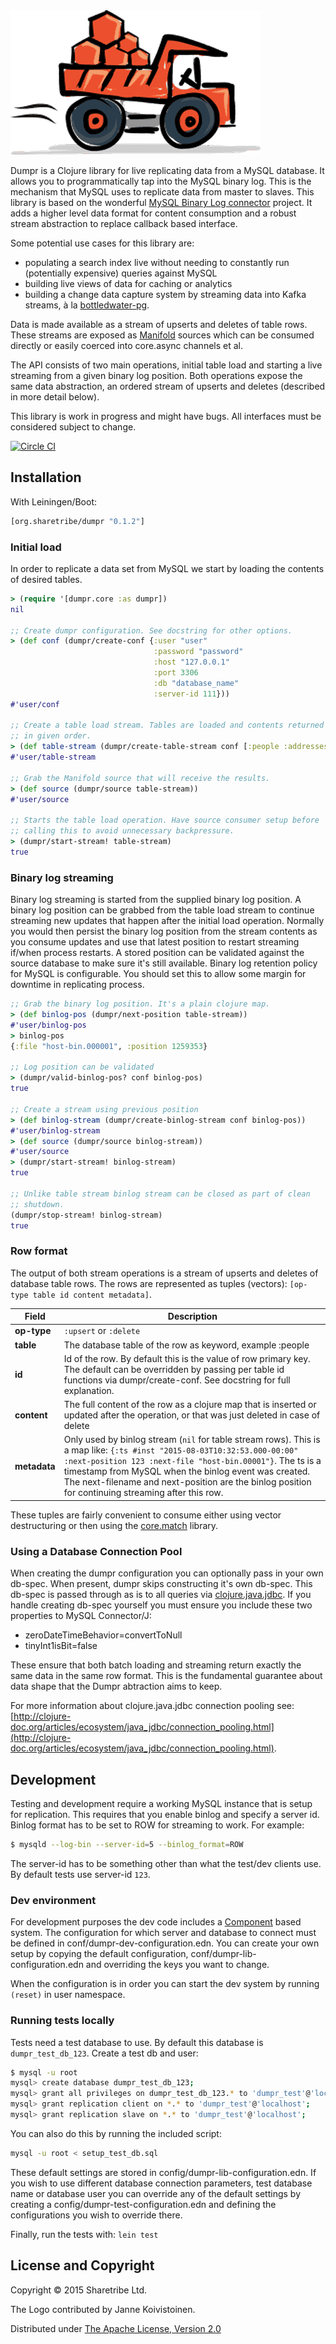 <img src="dumpr.png" title="Dumpr" alt="Dumpr logo"/>

Dumpr is a Clojure library for live replicating data from a MySQL
database. It allows you to programmatically tap into the MySQL binary
log. This is the mechanism that MySQL uses to replicate data from
master to slaves. This library is based on the wonderful
[MySQL Binary Log connector](https://github.com/shyiko/mysql-binlog-connector-java)
project. It adds a higher level data format for content consumption
and a robust stream abstraction to replace callback based interface.

Some potential use cases for this library are:

* populating a search index live without needing to constantly run
  (potentially expensive) queries against MySQL
* building live views of data for caching or analytics
* building a change data capture system by streaming data into Kafka
  streams, à la
  [bottledwater-pg](https://github.com/confluentinc/bottledwater-pg).

Data is made available as a stream of upserts and
deletes of table rows. These streams are exposed as
[Manifold](https://github.com/ztellman/manifold) sources which can be
consumed directly or easily coerced into core.async channels et al.

The API consists of two main operations, initial table load and
starting a live streaming from a given binary log position. Both
operations expose the same data abstraction, an ordered stream of
upserts and deletes (described in more detail below).

This library is work in progress and might have bugs. All interfaces
must be considered subject to change.

[![Circle CI](https://circleci.com/gh/sharetribe/dumpr.svg?style=svg&circle-token=a9cd20bf7db48f10a908c9db0b0730131ea9b3fa)](https://circleci.com/gh/sharetribe/dumpr)

## Installation

With Leiningen/Boot:

```clojure
[org.sharetribe/dumpr "0.1.2"]
```

### Initial load

In order to replicate a data set from MySQL we start by loading the
contents of desired tables.

```clojure
> (require '[dumpr.core :as dumpr])
nil

;; Create dumpr configuration. See docstring for other options.
> (def conf (dumpr/create-conf {:user "user"
                                :password "password"
                                :host "127.0.0.1"
                                :port 3306
                                :db "database_name"
                                :server-id 111}))
#'user/conf

;; Create a table load stream. Tables are loaded and contents returned
;; in given order.
> (def table-stream (dumpr/create-table-stream conf [:people :addresses]))
#'user/table-stream

;; Grab the Manifold source that will receive the results.
> (def source (dumpr/source table-stream))
#'user/source

;; Starts the table load operation. Have source consumer setup before
;; calling this to avoid unnecessary backpressure.
> (dumpr/start-stream! table-stream)
true
```

### Binary log streaming

Binary log streaming is started from the supplied binary log
position. A binary log position can be grabbed from the table load
stream to continue streaming new updates that happen after the initial
load operation. Normally you would then persist the binary log
position from the stream contents as you consume updates and use that
latest position to restart streaming if/when process restarts. A
stored position can be validated against the source database to make
sure it's still available. Binary log retention policy for MySQL is
configurable. You should set this to allow some margin for downtime in
replicating process.

```clojure
;; Grab the binary log position. It's a plain clojure map.
> (def binlog-pos (dumpr/next-position table-stream))
#'user/binlog-pos
> binlog-pos
{:file "host-bin.000001", :position 1259353}

;; Log position can be validated
> (dumpr/valid-binlog-pos? conf binlog-pos)
true

;; Create a stream using previous position
> (def binlog-stream (dumpr/create-binlog-stream conf binlog-pos))
#'user/binlog-stream
> (def source (dumpr/source binlog-stream))
#'user/source
> (dumpr/start-stream! binlog-stream)
true

;; Unlike table stream binlog stream can be closed as part of clean
;; shutdown.
(dumpr/stop-stream! binlog-stream)
true
```

### Row format

The output of both stream operations is a stream of upserts and
deletes of database table rows. The rows are represented as tuples
(vectors): `[op-type table id content metadata]`.

| Field       | Description |
--------------|-------------|
| **op-type** | `:upsert` or `:delete` |
| **table**   | The database table of the row as keyword, example :people |
| **id**      | Id of the row. By default this is the value of row primary key. The default can be overridden by passing per table id functions via dumpr/create-conf. See docstring for full explanation. |
| **content** | The full content of the row as a clojure map that is inserted or updated after the operation, or that was just deleted in case of delete |
| **metadata** | Only used by binlog stream (`nil` for table stream rows). This is a map like: `{:ts #inst "2015-08-03T10:32:53.000-00:00" :next-position 123 :next-file "host-bin.00001"}`. The ts is a timestamp from MySQL when the binlog event was created. The next-filename and next-position are the binlog position for continuing streaming after this row. |

These tuples are fairly convenient to consume either using vector
destructuring or then using the
[core.match](https://github.com/clojure/core.match) library.

### Using a Database Connection Pool

When creating the dumpr configuration you can optionally pass in your
own db-spec. When present, dumpr skips constructing it's own
db-spec. This db-spec is passed through as is to all queries via
[clojure.java.jdbc](https://github.com/clojure/java.jdbc). If you
handle creating db-spec yourself you must ensure you include these two
properties to MySQL Connector/J:

* zeroDateTimeBehavior=convertToNull
* tinyInt1isBit=false

These ensure that both batch loading and streaming return exactly the
same data in the same row format. This is the fundamental guarantee
about data shape that the Dumpr abtraction aims to keep.

For more information about clojure.java.jdbc connection pooling see:
[http://clojure-doc.org/articles/ecosystem/java_jdbc/connection_pooling.html](http://clojure-doc.org/articles/ecosystem/java_jdbc/connection_pooling.html).

## Development

Testing and development require a working MySQL instance that is setup
for replication. This requires that you enable binlog and specify a
server id. Binlog format has to be set to ROW for streaming to
work. For example:

```bash
$ mysqld --log-bin --server-id=5 --binlog_format=ROW
```

The server-id has to be something other than what the test/dev clients use. By
default tests use server-id `123`.

### Dev environment

For development purposes the dev code includes a
[Component](https://github.com/stuartsierra/component) based
system. The configuration for which server and database to connect
must be defined in conf/dumpr-dev-configuration.edn. You can create
your own setup by copying the default configuration,
conf/dumpr-lib-configuration.edn and overriding the keys you want to
change.

When the configuration is in order you can start the dev system by running `(reset)` in user namespace.

### Running tests locally

Tests need a test database to use. By default this database is
`dumpr_test_db_123`. Create a test db and user:

```bash
$ mysql -u root
mysql> create database dumpr_test_db_123;
mysql> grant all privileges on dumpr_test_db_123.* to 'dumpr_test'@'localhost' identified by 'dumpr_test';
mysql> grant replication client on *.* to 'dumpr_test'@'localhost';
mysql> grant replication slave on *.* to 'dumpr_test'@'localhost';
```

You can also do this by running the included script:

```bash
mysql -u root < setup_test_db.sql
```

These default settings are stored in
config/dumpr-lib-configuration.edn. If you wish to use different
database connection parameters, test database name or database user
you can override any of the default settings by creating a
config/dumpr-test-configuration.edn and defining the configurations
you wish to override there.

Finally, run the tests with: `lein test`


## License and Copyright

Copyright © 2015 Sharetribe Ltd.

The Logo contributed by Janne Koivistoinen.

Distributed under [The Apache License, Version 2.0](http://www.apache.org/licenses/LICENSE-2.0)

